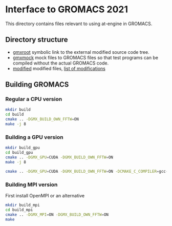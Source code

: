 # Interface to GROMACS 2021

This directory contains files relevant to using at-engine in GROMACS.

## Directory structure

* [gmxroot](gmxroot) symbolic link to the external modified source code tree.
* [gmxmock](gmxmock) mock files to GROMACS files so that test programs can be compiled without the actual GROMACS code.
* [modified](modified) modified files, [list of modifications](modified/README.md)

## Building GROMACS

### Regular a CPU version

```sh
mkdir build
cd build
cmake .. -DGMX_BUILD_OWN_FFTW=ON
make -j 8
```

### Building a GPU version

```sh
mkdir build_gpu
cd build_gpu
cmake .. -DGMX_GPU=CUDA -DGMX_BUILD_OWN_FFTW=ON
make -j 8
```

```sh
cmake .. -DGMX_GPU=CUDA -DGMX_BUILD_OWN_FFTW=ON -DCMAKE_C_COMPILER=gcc-8 -DCMAKE_CXX_COMPILER=g++-8
```

### Building MPI version

First install OpenMPI or an alternative

```sh
mkdir build_mpi
cd build_mpi
cmake .. -DGMX_MPI=ON -DGMX_BUILD_OWN_FFTW=ON
make
```
